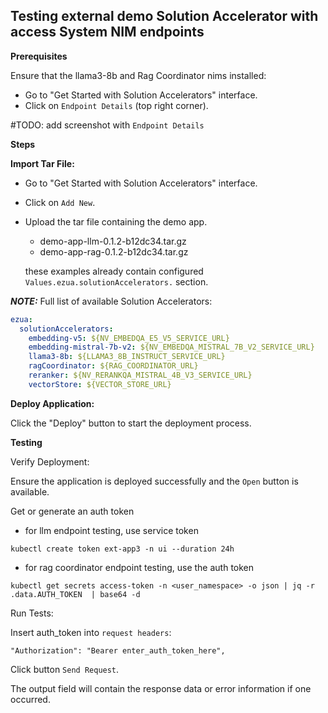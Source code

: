 ## Testing external demo Solution Accelerator with access System NIM endpoints

**Prerequisites**

Ensure that the llama3-8b and Rag Coordinator nims installed:
 - Go to "Get Started with Solution Accelerators" interface.
 - Click on `Endpoint Details` (top right corner).

 #TODO: add screenshot with `Endpoint Details` 

**Steps** 

**Import Tar File:**

- Go to "Get Started with Solution Accelerators" interface.
- Click on `Add New`.
- Upload the tar file containing the demo app.
   - demo-app-llm-0.1.2-b12dc34.tar.gz
   - demo-app-rag-0.1.2-b12dc34.tar.gz

  these examples already contain configured `Values.ezua.solutionAccelerators.` section.

**_NOTE:_**  Full list of available Solution Accelerators:
```yaml
ezua:
  solutionAccelerators:
    embedding-v5: ${NV_EMBEDQA_E5_V5_SERVICE_URL}
    embedding-mistral-7b-v2: ${NV_EMBEDQA_MISTRAL_7B_V2_SERVICE_URL}
    llama3-8b: ${LLAMA3_8B_INSTRUCT_SERVICE_URL}
    ragCoordinator: ${RAG_COORDINATOR_URL}
    reranker: ${NV_RERANKQA_MISTRAL_4B_V3_SERVICE_URL}
    vectorStore: ${VECTOR_STORE_URL}
```

**Deploy Application:**

Click the "Deploy" button to start the deployment process.

**Testing**

Verify Deployment:

Ensure the application is deployed successfully and the `Open` button is available.

Get or generate an auth token

- for llm endpoint testing, use service token

```
kubectl create token ext-app3 -n ui --duration 24h
```
 
- for rag coordinator endpoint testing, use the auth token
 
```
kubectl get secrets access-token -n <user_namespace> -o json | jq -r .data.AUTH_TOKEN  | base64 -d
```

Run Tests:

Insert auth_token into `request headers`:
```
"Authorization": "Bearer enter_auth_token_here",
```

Click button `Send Request`.

The output field will contain the response data or error information if one occurred.
